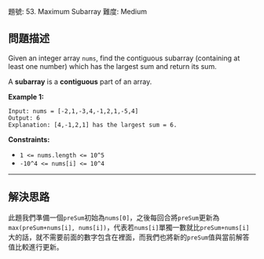 題號: 53. Maximum Subarray
難度: Medium

## 問題描述

Given an integer array `nums`, find the contiguous subarray (containing at least one number) which has the largest sum and return its sum.

A **subarray** is a **contiguous** part of an array.

**Example 1:**
```
Input: nums = [-2,1,-3,4,-1,2,1,-5,4]
Output: 6
Explanation: [4,-1,2,1] has the largest sum = 6.
```
**Constraints:**

- `1 <= nums.length <= 10^5`
- `-10^4 <= nums[i] <= 10^4`

---
## 解決思路

此題我們準備一個`preSum`初始為`nums[0]`，之後每回合將`preSum`更新為`max(preSum+nums[i], nums[i])`，代表若`nums[i]`單獨一數就比`preSum+nums[i]`大的話，就不需要前面的數字包含在裡面，而我們也將新的`preSum`值與當前解答值比較進行更新。
